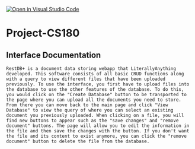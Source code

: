 [![Open in Visual Studio Code](https://classroom.github.com/assets/open-in-vscode-718a45dd9cf7e7f842a935f5ebbe5719a5e09af4491e668f4dbf3b35d5cca122.svg)](https://classroom.github.com/online_ide?assignment_repo_id=10831999&assignment_repo_type=AssignmentRepo)
# Project-CS180

## Interface Documentation

    RestDB+ is a document data storing webapp that LiterallyAnything developed. This software consists of all basic CRUD functions along with a query to view different files that have been uploaded previously. To use the interface, you first have to upload files into the database to use the other features of the database. To do this, you would click on the "Create Database" button to be transported to the page where you can upload all the documents you need to store. From there you can move back to the main page and click "View Database" to view the query of where you can select an existing document you previously uploaded. When clicking on a file, you will find new buttons to appear such as the "save changes" and "remove document" buttons. The page will allow you to edit the information in the file and then save the changes with the button. If you don't want the file and its content to exist anymore, you can click the "remove document" button to delete the file from the database.